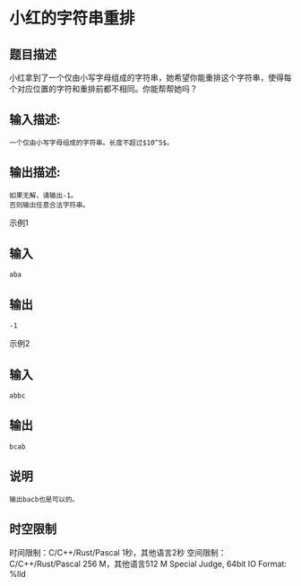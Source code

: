 # 小红的字符串重排

## 题目描述

小红拿到了一个仅由小写字母组成的字符串，她希望你能重排这个字符串，使得每个对应位置的字符和重排前都不相同。你能帮帮她吗？

## 输入描述:
    
    
    一个仅由小写字母组成的字符串。长度不超过$10^5$。

## 输出描述:
    
    
    如果无解，请输出-1。  
    否则输出任意合法字符串。  
    

示例1 

## 输入
    
    
    aba

## 输出
    
    
    -1

示例2 

## 输入
    
    
    abbc

## 输出
    
    
    bcab

## 说明
    
    
    输出bacb也是可以的。


## 时空限制

时间限制：C/C++/Rust/Pascal 1秒，其他语言2秒
空间限制：C/C++/Rust/Pascal 256 M，其他语言512 M
Special Judge, 64bit IO Format: %lld